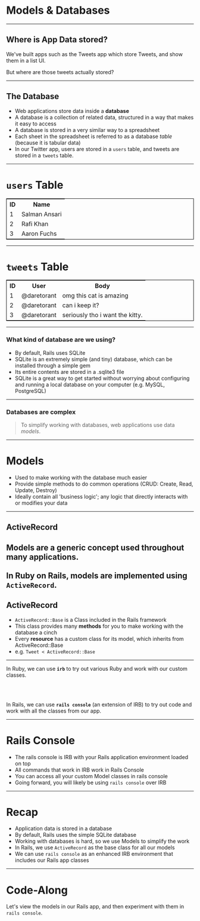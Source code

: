 # Models & Databases

---
## Where is App Data stored?

We've built apps such as the Tweets app which store Tweets, and show them in a list UI.

But where are those tweets actually stored?

---

## The Database

* Web applications store data inside a __database__
* A database is a collection of related data, structured in a way that makes it easy to access
* A database is stored in a very similar way to a spreadsheet
* Each sheet in the spreadsheet is referred to as a database *table* (because it is tabular data)
* In our Twitter app, users are stored in a ```users``` table, and tweets are stored in a ```tweets``` table.

---

# ```users``` Table

<table style="border: 1px solid black;">
<tr>
	<th>ID</th>
	<th>Name</th>
</tr>
<tr>
	<td>1</td>
	<td>Salman Ansari</td>
</tr>
<tr>
	<td>2</td>
	<td>Rafi Khan</td>
</tr>
<tr>
	<td>3</td>
	<td>Aaron Fuchs</td>
</tr>
</table>

---
# ```tweets``` Table

<table style="border: 1px solid black;">
<tr>
	<th>ID</th>
	<th>User</th>
	<th>Body</th>
</tr>
<tr>
	<td>1</td>
	<td>@daretorant</td>
	<td>omg this cat is amazing</td>
</tr>
<tr>
	<td>2</td>
	<td>@daretorant</td>
	<td>can i keep it?</td>
</tr>
<tr>
	<td>3</td>
	<td>@daretorant</td>
	<td>seriously tho i want the kitty.</td>
</tr>
</table>

---
### What kind of database are we using?

* By default, Rails uses SQLite
* SQLite is an extremely simple (and tiny) database, which can be installed through a simple gem
* Its entire contents are stored in a .sqlite3 file
* SQLite is a great way to get started without worrying about configuring and running a local database on your computer (e.g. MySQL, PostgreSQL)

---
### Databases are complex

> To simplify working with databases, web applications use data *models*.

---

# Models

* Used to make working with the database much easier
* Provide simple methods to do common operations (CRUD: Create, Read, Update, Destroy)
* Ideally contain all 'business logic'; any logic that directly interacts with or modifies your data

---
## ActiveRecord

Models are a generic concept used throughout many applications.
<br/><br/>
In Ruby on Rails, models are implemented using ```ActiveRecord```.
---
## ActiveRecord

* ```ActiveRecord::Base``` is a Class included in the Rails framework
* This class provides many __methods__ for you to make working with the database a cinch
* Every __resource__ has a custom class for its model, which inherits from ActiveRecord::Base
* e.g. ```Tweet < ActiveRecord::Base```

---

In Ruby, we can use __```irb```__ to try out various Ruby and work with our custom classes.

<br/><br/>

In Rails, we can use __```rails console```__ (an extension of IRB) to try out code and work with all the classes from our app.

---
# Rails Console

* The rails console is IRB with your Rails application environment loaded on top
* All commands that work in IRB work in Rails Console
* You can access all your custom Model classes in rails console
* Going forward, you will likely be using ```rails console``` over IRB

---

# Recap

* Application data is stored in a database
* By default, Rails uses the simple SQLite database
* Working with databases is hard, so we use Models to simplify the work
* In Rails, we use ```ActiveRecord``` as the base class for all our models
* We can use ```rails console``` as an enhanced IRB environment that includes our Rails app classes

---

# Code-Along

Let's view the models in our Rails app, and then experiment with them in ```rails console```.